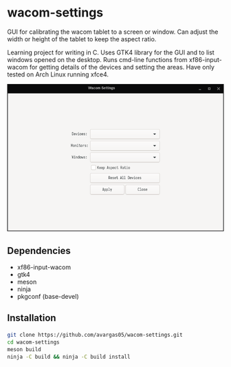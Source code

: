 # wacom-settings

GUI for calibrating the wacom tablet to a screen or window. Can adjust the width or height of the tablet to keep the aspect ratio.

Learning project for writing in C. Uses GTK4 library for the GUI and to list windows opened on the desktop. Runs cmd-line functions from xf86-input-wacom for getting details of the devices and setting the areas. Have only tested on Arch Linux running xfce4.

![Alt text](https://github.com/avargas05/wacom-settings/raw/main/data/resources/screenshots/screenshot1.png "Main window")

## Dependencies
- xf86-input-wacom
- gtk4
- meson
- ninja
- pkgconf (base-devel)

## Installation
~~~bash
git clone https://github.com/avargas05/wacom-settings.git
cd wacom-settings
meson build
ninja -C build && ninja -C build install
~~~

